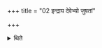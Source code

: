 +++
title = "02 इन्द्राय देवेभ्यो जुषतां"

+++

<details><summary>थिते</summary>

2. Everywhere i.e. to each formula he adds indrāya havir juṣatāṁ haviḥ svāhā.  

</details>

